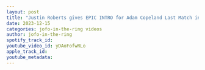 ```yaml
---
layout: post
title: "Justin Roberts gives EPIC INTRO for Adam Copeland Last Match in Montreal"
date: 2023-12-15
categories: jofo-in-the-ring videos
author: jofo-in-the-ring
spotify_track_id: 
youtube_video_id: yDAoFofwRLo
apple_track_id: 
youtube_metadata: 
---
```

